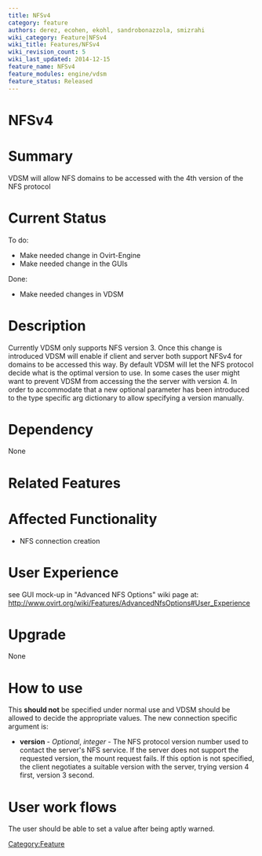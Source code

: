 ```yaml
---
title: NFSv4
category: feature
authors: derez, ecohen, ekohl, sandrobonazzola, smizrahi
wiki_category: Feature|NFSv4
wiki_title: Features/NFSv4
wiki_revision_count: 5
wiki_last_updated: 2014-12-15
feature_name: NFSv4
feature_modules: engine/vdsm
feature_status: Released
---
```


# NFSv4

# Summary

VDSM will allow NFS domains to be accessed with the 4th version of the NFS protocol

# Current Status

To do:

*   Make needed change in Ovirt-Engine
*   Make needed change in the GUIs

Done:

*   Make needed changes in VDSM

# Description

Currently VDSM only supports NFS version 3. Once this change is introduced VDSM will enable if client and server both support NFSv4 for domains to be accessed this way. By default VDSM will let the NFS protocol decide what is the optimal version to use. In some cases the user might want to prevent VDSM from accessing the the server with version 4. In order to accommodate that a new optional parameter has been introduced to the type specific arg dictionary to allow specifying a version manually.

# Dependency

None

# Related Features

# Affected Functionality

*   NFS connection creation

# User Experience

see GUI mock-up in "Advanced NFS Options" wiki page at: <http://www.ovirt.org/wiki/Features/AdvancedNfsOptions#User_Experience>

# Upgrade

None

# How to use

This **should not** be specified under normal use and VDSM should be allowed to decide the appropriate values. The new connection specific argument is:

*   **version** - *Optional*, *integer* - The NFS protocol version number used to contact the server's NFS service. If the server does not support the requested version, the mount request fails. If this option is not specified, the client negotiates a suitable version with the server, trying version 4 first, version 3 second.

# User work flows

The user should be able to set a value after being aptly warned.

<Category:Feature>
